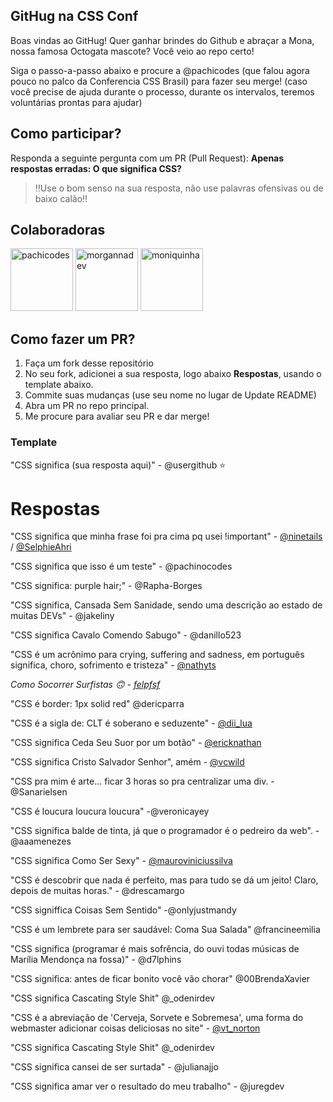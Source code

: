 ## GitHug na CSS Conf
Boas vindas ao GitHug!
Quer ganhar brindes do Github e abraçar a Mona, nossa famosa Octogata mascote? Você veio ao repo certo!

Siga o passo-a-passo abaixo e procure a @pachicodes  (que falou agora pouco no palco da Conferencia CSS Brasil) para fazer seu merge! (caso você precise de ajuda durante o processo, durante os intervalos, teremos voluntárias prontas para ajudar)

## Como participar?
Responda a seguinte pergunta com um PR (Pull Request):
**Apenas respostas erradas: O que significa CSS?**
> ‼️Use o bom senso na sua resposta, não use palavras ofensivas ou de baixo calão‼️

## Colaboradoras 
<img src="https://user-images.githubusercontent.com/44537285/213866847-4018743b-6588-4be4-b143-3e97ada4f2fc.png" alt="pachicodes" style="width:100px;"/>

<img src="https://user-images.githubusercontent.com/44537285/213866859-1baf3a47-b9d3-491f-9bef-f49e1d584a9f.png" alt="morgannadev" style="width:100px;"/>
<img src="https://user-images.githubusercontent.com/44537285/213866869-914f864d-e673-4151-9185-bd0056be66ad.png" alt="moniquinha" style="width:100px;"/>

## Como fazer um PR?
1. Faça um fork desse repositório
2. No seu fork, adicionei a sua resposta, logo abaixo **Respostas**, usando o template abaixo.
3. Commite suas mudanças (use seu nome no lugar de Update README)
4. Abra um PR no repo principal.
5. Me procure para avaliar seu PR e dar merge!

### Template

"CSS significa (sua resposta aqui)" - @usergithub
⭐


# Respostas

"CSS significa que minha frase foi pra cima pq usei !important" - [@ninetails](https://github.com/ninetails) / [@SelphieAhri](https://twitter.com/SelphieAhri)

"CSS significa que isso é um teste" - @pachinocodes

"CSS significa: purple hair;" - @Rapha-Borges

"CSS significa, Cansada Sem Sanidade, sendo uma descrição ao estado de muitas DEVs" - @jakeliny

"CSS significa Cavalo Comendo Sabugo" - @danillo523

"CSS é um acrônimo para crying, suffering and sadness, em português significa, choro, sofrimento e tristeza" - [@nathyts](https://github.com/nathyts)

*Como Socorrer Surfistas 🙃 - [felpfsf](https://github.com/felpfsf)*

"CSS é border: 1px solid red" @dericparra

"CSS é a sigla de: CLT é soberano e seduzente" - [@dii_lua](https://github.com/leticiadasilva)

"CSS significa Ceda Seu Suor por um botão" - [@ericknathan](https://github.com/ericknathan)

"CSS significa Cristo Salvador Senhor", amém - [@vcwild](https://github.com/vcwild)

"CSS pra mim é arte... ficar 3 horas so pra centralizar uma div. - @Sanarielsen

"CSS é loucura loucura loucura" -@veronicayey

"CSS significa balde de tinta, já que o programador é o pedreiro da web". - @aaamenezes 

"CSS significa Como Ser Sexy" - [@mauroviniciussilva](https://github.com/mauroviniciussilva)

"CSS é descobrir que nada é perfeito, mas para tudo se dá um jeito! Claro, depois de muitas horas." - @drescamargo

"CSS signiffica Coisas Sem Sentido" -@onlyjustmandy

"CSS é um lembrete para ser saudável: Coma Sua Salada" @francineemilia

"CSS significa (programar é mais sofrência, do ouvi todas músicas de Marília Mendonça na fossa)" - @d7lphins

"CSS significa: antes de ficar bonito você vão chorar" @00BrendaXavier

"CSS significa Cascating Style Shit" @_odenirdev

"CSS é a abreviação de 'Cerveja, Sorvete e Sobremesa', uma forma do webmaster adicionar coisas deliciosas no site" - [@vt_norton](https://twitter.com/vt_norton)

"CSS significa Cascating Style Shit" @_odenirdev

"CSS significa cansei de ser surtada" - @julianajjo

"CSS significa amar ver o resultado do meu trabalho" - @juregdev


